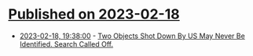 # [Published on 2023-02-18](index.md)

* [2023-02-18, 19:38:00](https://news.slashdot.org/story/23/02/18/1936205/two-objects-shot-down-by-us-may-never-be-identified-search-called-off?utm_source=rss1.0mainlinkanon&utm_medium=feed) - [Two Objects Shot Down By US May Never Be Identified.  Search Called Off.](https://news.slashdot.org/story/23/02/18/1936205/two-objects-shot-down-by-us-may-never-be-identified-search-called-off?utm_source=rss1.0mainlinkanon&utm_medium=feed)
